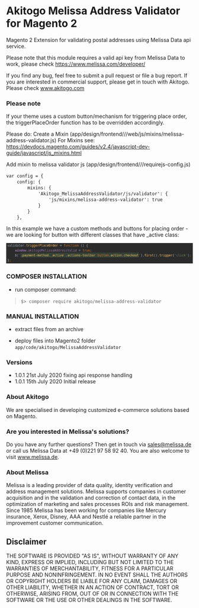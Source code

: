 # Akitogo Melissa Address Validator for Magento 2
Magento 2 Extension for validating postal addresses using Melissa Data api service.

Please note that this module requires a valid api key from Melissa Data to work, please check https://www.melissa.com/developer/

If you find any bug, feel free to submit a pull request or file a bug report. If you are interested in commercial support, please get in touch with Akitogo. Please check www.akitogo.com

### Please note
If your theme uses a custom button/mechanism for triggering place order, the triggerPlaceOrder function has to be overridden accordingly.

Please do:
Create a Mixin (app/design/frontend/<Vendor>/<Theme>/web/js/mixins/melissa-address-validator.js)
For Mixins see: https://devdocs.magento.com/guides/v2.4/javascript-dev-guide/javascript/js_mixins.html

Add mixin to melissa validator js (app/design/frontend/<Vendor>/<Theme>/requirejs-config.js)
```
var config = {
    config: {
        mixins: {
            'Akitogo_MelissaAddressValidator/js/validator': {
                'js/mixins/melissa-address-validator': true
            }
        }
    },
```
In this example we have a custom methods and buttons for placing order - we are looking for button with different classes that have _active class:

![Example](README.png?raw=true)

### COMPOSER INSTALLATION
* run composer command:
>`$> composer require akitogo/melissa-address-validator`

### MANUAL INSTALLATION
* extract files from an archive

* deploy files into Magento2 folder `app/code/akitogo/MelissaAddressValidator`

### Versions
* 1.0.1 21st July 2020 fixing api response handling
* 1.0.1 15th July 2020 Initial release

### About Akitogo
We are specialised in developing customized e-commerce solutions based on Magento.

### Are you interested in Melissa's solutions? 
Do you have any further questions? Then get in touch via sales@melissa.de or call us Melissa Data at +49 (0)221 97 58 92 40.
You are also welcome to visit www.melissa.de.

### About Melissa
Melissa is a leading provider of data quality, identity verification and address management solutions. Melissa supports companies in customer acquisition and in the validation and correction of contact data, in the optimization of marketing and sales processes ROIs and risk management. Since 1985 Melissa has been working for companies like Mercury insurance, Xerox, Disney, AAA and Nestlé a reliable partner in the improvement customer communication.

## Disclaimer
THE SOFTWARE IS PROVIDED "AS IS", WITHOUT WARRANTY OF ANY KIND, EXPRESS OR IMPLIED, INCLUDING BUT NOT LIMITED TO THE WARRANTIES OF MERCHANTABILITY, FITNESS FOR A PARTICULAR PURPOSE AND NONINFRINGEMENT. IN NO EVENT SHALL THE AUTHORS OR COPYRIGHT HOLDERS BE LIABLE FOR ANY CLAIM, DAMAGES OR OTHER LIABILITY, WHETHER IN AN ACTION OF CONTRACT, TORT OR OTHERWISE, ARISING FROM, OUT OF OR IN CONNECTION WITH THE SOFTWARE OR THE USE OR OTHER DEALINGS IN THE SOFTWARE.